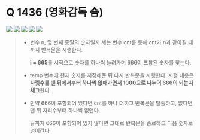 # Q 1436 (영화감독 숌)

<img src="https://img.shields.io/badge/Level-Silver 5-lightgrey"> <img src="https://img.shields.io/badge/Memory-1112%20KB-blue"> <img src="https://img.shields.io/badge/Time-28%20ms-brightgreen"> <img src="https://img.shields.io/badge/Length-265%20B-red"> <img src="https://img.shields.io/badge/Language-C-blueviolet">



> - 변수 n, 몇 번째 종말의 숫자일지 세는 변수 cnt를 통해 cnt가 n과 같아질 때 까지 반복문을 시행한다.
>
>   **i = 665**를 시작으로 숫자를 하나씩 늘려가며 666이 포함된 숫자를 찾는다.
>
> - temp 변수에 현재 숫자를 저장해준 뒤 다시 반복문을 시행한다. 시행 내용은 **자릿수를 맨 뒤에서부터 하나씩 없애가면서 1000으로 나누어 666이 되는지 체크**한다.
>
> - 만약 666이 포함되어 있다면 cnt를 하나 더하고 반복문을 탈출하고, 없다면 맨 뒤 자리수부터 하나씩 없앤다.
>
>   끝까지 666이 포함되어 있지 않다면 그대로 반복문을 종료하고 다음 숫자로 넘어간다.

